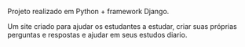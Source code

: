 Projeto realizado em Python + framework Django.

Um site criado para ajudar os estudantes a estudar, criar suas próprias perguntas e respostas e ajudar em seus estudos diario. 
